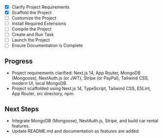 - [x] Clarify Project Requirements
- [x] Scaffold the Project
- [ ] Customize the Project
- [ ] Install Required Extensions
- [ ] Compile the Project
- [ ] Create and Run Task
- [ ] Launch the Project
- [ ] Ensure Documentation is Complete

## Progress

- Project requirements clarified: Next.js 14, App Router, MongoDB (Mongoose), NextAuth.js (or JWT), Stripe (or PayPal), Tailwind CSS, modern UI, local MongoDB.
- Project scaffolded using Next.js 14, TypeScript, Tailwind CSS, ESLint, App Router, src directory, npm.

## Next Steps

- Integrate MongoDB (Mongoose), NextAuth.js, Stripe, and build car rental features.
- Update README.md and documentation as features are added.
